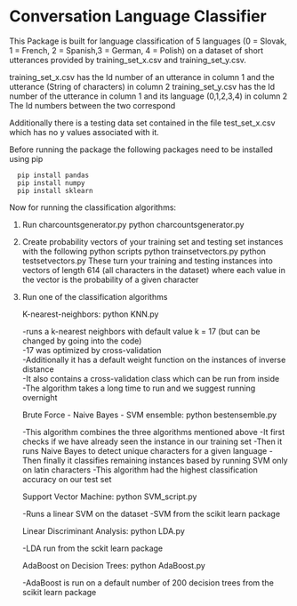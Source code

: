 # Conversation Language Classifier


This Package is built for language classification of 5 languages (0 = Slovak, 1 = French, 2 = Spanish,3 = German, 4 = Polish) on a dataset of short utterances provided by training_set_x.csv and training_set_y.csv. 

training_set_x.csv has the Id number of an utterance in column 1 and the utterance (String of characters) in column 2
training_set_y.csv has the Id number of the utterance in column 1 and its language (0,1,2,3,4) in column 2
The Id numbers between the two correspond

Additionally there is a testing data set contained in the file test_set_x.csv which has no y values associated with it. 


Before running the package the following packages need to be installed using pip

      pip install pandas
      pip install numpy
      pip install sklearn
      
Now for running the classification algorithms:
1) Run charcountsgenerator.py 
          python charcountsgenerator.py
          
2) Create probability vectors of your training set and testing set instances with the following python scripts
          python trainsetvectors.py
          python testsetvectors.py
   These turn your training and testing instances into vectors of length 614 (all characters in the dataset) where each value in the vector is the probability of a given character
   
   
3) Run one of the classification algorithms
     
    K-nearest-neighbors: python KNN.py 
       
	-runs a k-nearest neighbors with default value k = 17 (but can be changed by going into the code)  
        -17 was optimized by cross-validation   
        -Additionally it has a default weight function on the instances of inverse distance  
        -It also contains a cross-validation class which can be run from inside   
        -The algorithm takes a long time to run and we suggest running overnight
     
     Brute Force - Naive Bayes - SVM ensemble: python bestensemble.py
        
	-This algorithm combines the three algorithms mentioned above 
        -It first checks if we have already seen the instance in our training set
        -Then it runs Naive Bayes to detect unique characters for a given language
        -Then finally it classifies remaining instances based by running SVM only on latin characters 
        -This algorithm had the highest classification accuracy on our test set
     
     Support Vector Machine: python SVM_script.py
        
	-Runs a linear SVM on the dataset
        -SVM from the scikit learn package
     
     Linear Discriminant Analysis: python LDA.py
        
	  -LDA run from the sckit learn package
     
     AdaBoost on Decision Trees: python AdaBoost.py
        
	  -AdaBoost is run on a default number of 200 decision trees from the scikit learn package
       
     
     
    
